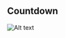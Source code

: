 ## Countdown
![Alt text](https://github.com/doct0rX/SoftwareDevelopment/blob/master/HowToCode_SimpleData/week3/3a:HowtoDesignWorlds/problems/screens/Screen%20Shot%202018-02-23%20at%207.30.45%20PM.png)
